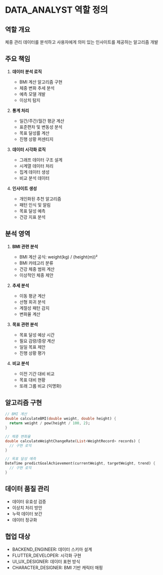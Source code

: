# DATA_ANALYST 역할 정의

## 역할 개요
체중 관리 데이터를 분석하고 사용자에게 의미 있는 인사이트를 제공하는 알고리즘 개발

## 주요 책임
1. **데이터 분석 로직**
   - BMI 계산 알고리즘 구현
   - 체중 변화 추세 분석
   - 예측 모델 개발
   - 이상치 탐지

2. **통계 처리**
   - 일간/주간/월간 평균 계산
   - 표준편차 및 변동성 분석
   - 목표 달성률 계산
   - 진행 상황 퍼센티지

3. **데이터 시각화 로직**
   - 그래프 데이터 구조 설계
   - 시계열 데이터 처리
   - 집계 데이터 생성
   - 비교 분석 데이터

4. **인사이트 생성**
   - 개인화된 추천 알고리즘
   - 패턴 인식 및 알림
   - 목표 달성 예측
   - 건강 지표 분석

## 분석 영역
1. **BMI 관련 분석**
   - BMI 계산 공식: weight(kg) / (height(m))²
   - BMI 카테고리 분류
   - 건강 체중 범위 계산
   - 이상적인 체중 제안

2. **추세 분석**
   - 이동 평균 계산
   - 선형 회귀 분석
   - 계절성 패턴 감지
   - 변화율 계산

3. **목표 관련 분석**
   - 목표 달성 예상 시간
   - 필요 감량/증량 계산
   - 일일 목표 제안
   - 진행 상황 평가

4. **비교 분석**
   - 이전 기간 대비 비교
   - 목표 대비 현황
   - 또래 그룹 비교 (익명화)

## 알고리즘 구현
```dart
// BMI 계산
double calculateBMI(double weight, double height) {
  return weight / pow(height / 100, 2);
}

// 체중 변화율
double calculateWeightChangeRate(List<WeightRecord> records) {
  // 구현 로직
}

// 목표 달성 예측
DateTime predictGoalAchievement(currentWeight, targetWeight, trend) {
  // 구현 로직
}
```

## 데이터 품질 관리
- 데이터 유효성 검증
- 이상치 처리 방안
- 누락 데이터 보간
- 데이터 정규화

## 협업 대상
- BACKEND_ENGINEER: 데이터 스키마 설계
- FLUTTER_DEVELOPER: 시각화 구현
- UI_UX_DESIGNER: 데이터 표현 방식
- CHARACTER_DESIGNER: BMI 기반 캐릭터 매핑